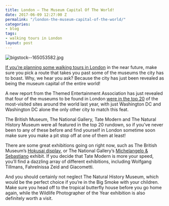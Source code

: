 ```yaml
---
title: London – The Museum Capital Of The World!
date: 2017-06-09 12:27:00 Z
permalink: "/london-the-museum-capital-of-the-world/"
categories:
- blog
tags:
- walking tours in London
layout: post
---
```


![bigstock--165053582.jpg](/uploads/bigstock--165053582.jpg)

[If you’re planning some walking tours in London](http://www.insider-london.co.uk/tours/) in the near future, make sure you pick a route that takes you past some of the museums the city has to boast. Why, we hear you ask? Because the city has just been revealed as being the museum capital of the entire world!

A new report from the Themed Entertainment Association has just revealed that four of the museums to be found in London [were in the top 20](http://www.aol.co.uk/travel/2017/06/04/london-named-museums-capital-of-the-world/) of the most-visited sites around the world last year, with just Washington DC and Washington DC alone the only other city to match this feat.

The British Museum, The National Gallery, Tate Modern and The Natural History Museum were all featured in the top 20 rundown, so if you’ve never been to any of these before and find yourself in London sometime soon make sure you make a pit stop off at one of them at least!

There are some great exhibitions going on right now, such as The British Museum’s [Hokusai display](http://www.britishmuseum.org/whats_on.aspx), or The National Gallery’s [Michelangelo & Sebastiano](https://www.nationalgallery.org.uk/whats-on/exhibitions/michelangelo-sebastiano-the-credit-suisse-exhibition) exhibit. If you decide that Tate Modern is more your speed, you’ll find a dazzling array of different exhibitions, including Wolfgang Tillmans, Fahrelnissa Zeid and Giacometti.

And you should certainly not neglect The Natural History Museum, which would be the perfect choice if you’re in the Big Smoke with your children. Make sure you head off to the tropical butterfly house before you go home again, while the Wildlife Photographer of the Year exhibition is also definitely worth a visit.

